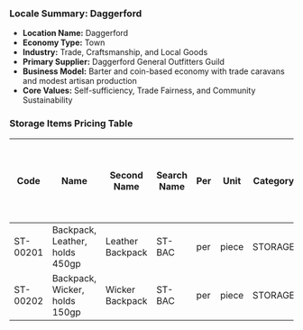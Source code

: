 ### Locale Summary: Daggerford

- **Location Name:** Daggerford  
- **Economy Type:** Town  
- **Industry:** Trade, Craftsmanship, and Local Goods  
- **Primary Supplier:** Daggerford General Outfitters Guild  
- **Business Model:** Barter and coin-based economy with trade caravans and modest artisan production  
- **Core Values:** Self-sufficiency, Trade Fairness, and Community Sustainability  

### Storage Items Pricing Table

| Code     | Name                                  | Second Name      | Search Name | Per | Unit  | Category | Rarity | Rating | Common Wholesale Price (FSD/FGP) | Per Lowest Unit Common Wholesale Price (FSD/FGP) | Common Retail Price (FSD/FGP) | Per Lowest Unit Common Retail Price (FSD/FGP) | Local Wholesale Price (FSD/FGP) | Per Unit Lowest Local Wholesale Price (FSD/FGP) | Local Retail Price (FSD/FGP) | Per Lowest Unit Local Retail Price (FSD/FGP) |
|----------|---------------------------------------|------------------|--------------|-----|--------|----------|--------|--------|-------------------------------|-----------------------------------------------|----------------------------|-------------------------------------------|-------------------------------|--------------------------------------------|----------------------------|------------------------------------------|
| ST-00201 | Backpack, Leather, holds 450gp        | Leather Backpack | ST-BAC       | per | piece  | STORAGE  | Common | 1      | 25.20 / 2.00                  | 25.20 / 2.00                                 | 28.98 / 2.30              | 28.98 / 2.30                            | 30.24 / 2.40                | 30.24 / 2.40                              | 34.78 / 2.76              | 34.78 / 2.76                            |
| ST-00202 | Backpack, Wicker, holds 150gp         | Wicker Backpack  | ST-BAC       | per | piece  | STORAGE  | Common | 1      | 0.63 / 0.05                   | 0.63 / 0.05                                  | 0.72 / 0.06               | 0.72 / 0.06                             | 0.76 / 0.06                 | 0.76 / 0.06                              | 0.87 / 0.07               | 0.87 / 0.07                             |
